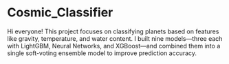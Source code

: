 # Cosmic_Classifier
Hi everyone! This project focuses on classifying planets based on features like gravity, temperature, and water content. I built nine models—three each with LightGBM, Neural Networks, and XGBoost—and combined them into a single soft-voting ensemble model to improve prediction accuracy.
